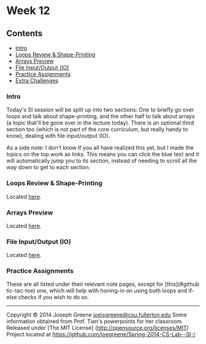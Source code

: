 # Week 12

## Contents
- [Intro](#intro)
- [Loops Review & Shape-Printing](#loops-review--shape-printing)
- [Arrays Preview](#arrays-preview)
- [File Input/Output (IO)](#file-inputoutput-IO)
- [Practice Assignments](#practice-assignments)
- [Extra Challenges](#extra-challenges)

### Intro
Today's SI session will be split up into two sections: One to briefly go over loops and talk about shape-printing, and the other half to talk about arrays 
(a topic that'll be gone over in the lecture today). There is an optional third section too (which is not part of the core curriculum, but really handy 
to know), dealing with file input/output (IO).

As a side note: I don't know if you all have realized this yet, but I made the topics on the top work as links. This means you can click the blue text and it 
will automatically jump you to its section, instead of needing to scroll all the way down to get to each section.

### Loops Review & Shape-Printing
Located [here](#https://github.com/joegreene/Spring-2014-CS-Lab--SI-/blob/master/Week%2012/Loops.md).

### Arrays Preview
Located [here](#https://github.com/joegreene/Spring-2014-CS-Lab--SI-/blob/master/Week%2012/Arrays.md).

### File Input/Output (IO)
Located [here](#).

### Practice Assignments
These are all listed under their relevant note pages, except for [this](#github tic-tac-toe) one, which will help with honing-in on using both loops and if-else checks 
if you wish to do so.

-------------------------------------------------------------------------------
Copyright &copy; 2014 Joseph Greene <joeisgreene@csu.fullerton.edu>
Some information obtained from Prof. Tian's powerpoints for her classroom.
Released under [The MIT License] (http://opensource.org/licenses/MIT)  
Project located at <https://github.com/joegreene/Spring-2014-CS-Lab--SI-/>
